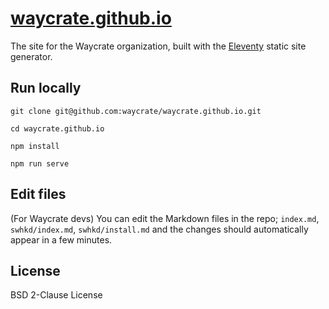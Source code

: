 # [waycrate.github.io](https://waycrate.github.io/)

The site for the Waycrate organization, built with the
[Eleventy](https://www.11ty.dev/) static site generator.

## Run locally

```git clone git@github.com:waycrate/waycrate.github.io.git```

```cd waycrate.github.io```

```npm install```

```npm run serve```

## Edit files

(For Waycrate devs) You can edit the Markdown files in the repo;
`index.md`, `swhkd/index.md`, `swhkd/install.md`
and the changes should automatically appear in a few minutes.

## License

BSD 2-Clause License

